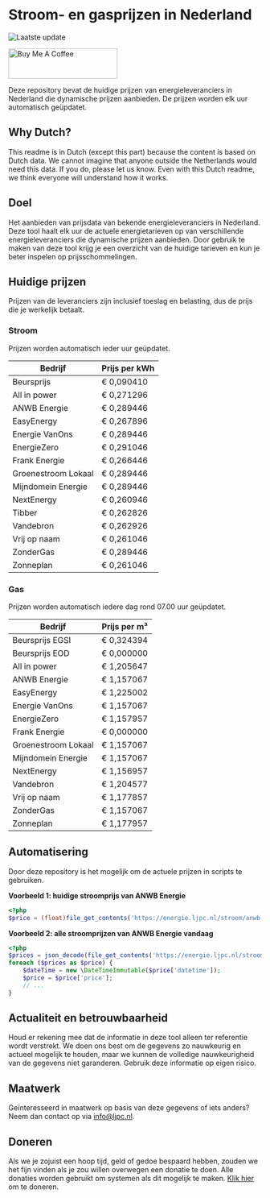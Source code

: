 # Stroom- en gasprijzen in Nederland

![Laatste update](https://img.shields.io/badge/laatste%20update-2024--07--03%2011%3A00%20CET-brightgreen)

<a href="https://www.buymeacoffee.com/Lars-" target="_blank"><img src="https://cdn.buymeacoffee.com/buttons/v2/default-orange.png" alt="Buy Me A Coffee" height="60" style="height: 60px !important;width: 217px !important;" ></a>

Deze repository bevat de huidige prijzen van energieleveranciers in Nederland die dynamische prijzen aanbieden. De prijzen worden elk uur automatisch geüpdatet.

## Why Dutch?

This readme is in Dutch (except this part) because the content is based on Dutch data. We cannot imagine that anyone outside the Netherlands would need this data. If you do, please let us know. Even with this Dutch readme, we think
everyone will understand how it works.

## Doel

Het aanbieden van prijsdata van bekende energieleveranciers in Nederland. Deze tool haalt elk uur de actuele energietarieven op van verschillende energieleveranciers die dynamische prijzen aanbieden. Door gebruik te maken van deze tool
krijg je een overzicht van de huidige tarieven en kun je beter inspelen op prijsschommelingen.

## Huidige prijzen

Prijzen van de leveranciers zijn inclusief toeslag en belasting, dus de prijs die je werkelijk betaalt.

### Stroom

Prijzen worden automatisch ieder uur geüpdatet.

 Bedrijf | Prijs per kWh 
---------|---------------
Beursprijs | € 0,090410
All in power | € 0,271296
ANWB Energie | € 0,289446
EasyEnergy | € 0,267896
Energie VanOns | € 0,289446
EnergieZero | € 0,291046
Frank Energie | € 0,266446
Groenestroom Lokaal | € 0,289446
Mijndomein Energie | € 0,289446
NextEnergy | € 0,260946
Tibber | € 0,262826
Vandebron | € 0,262926
Vrij op naam | € 0,261046
ZonderGas | € 0,289446
Zonneplan | € 0,261046


### Gas

Prijzen worden automatisch iedere dag rond 07.00 uur geüpdatet.

 Bedrijf | Prijs per m³ 
---------|--------------
Beursprijs EGSI | € 0,324394
Beursprijs EOD | € 0,000000
All in power | € 1,205647
ANWB Energie | € 1,157067
EasyEnergy | € 1,225002
Energie VanOns | € 1,157067
EnergieZero | € 1,157957
Frank Energie | € 0,000000
Groenestroom Lokaal | € 1,157067
Mijndomein Energie | € 1,157067
NextEnergy | € 1,156957
Vandebron | € 1,204577
Vrij op naam | € 1,177857
ZonderGas | € 1,157067
Zonneplan | € 1,177957


## Automatisering

Door deze repository is het mogelijk om de actuele prijzen in scripts te gebruiken.

**Voorbeeld 1: huidige stroomprijs van ANWB Energie**

```php
<?php
$price = (float)file_get_contents('https://energie.ljpc.nl/stroom/anwb-energie-nu.txt');

```

**Voorbeeld 2: alle stroomprijzen van ANWB Energie vandaag**

```php
<?php
$prices = json_decode(file_get_contents('https://energie.ljpc.nl/stroom/all-in-power-vandaag.json'),true);
foreach ($prices as $price) {
    $dateTime = new \DateTimeImmutable($price['datetime']);
    $price = $price['price'];
    // ...
}
```

## Actualiteit en betrouwbaarheid

Houd er rekening mee dat de informatie in deze tool alleen ter referentie wordt verstrekt. We doen ons best om de gegevens zo nauwkeurig en actueel mogelijk te houden, maar we kunnen de volledige nauwkeurigheid van de gegevens niet
garanderen. Gebruik deze informatie op eigen risico.

## Maatwerk

Geïnteresseerd in maatwerk op basis van deze gegevens of iets anders? Neem dan contact op
via [info@ljpc.nl](mailto:info@ljpc.nl?subject=Energie%20prijzen).

## Doneren

Als we je zojuist een hoop tijd, geld of gedoe bespaard hebben, zouden we het fijn vinden als je zou willen overwegen een
donatie te doen. Alle donaties worden gebruikt om systemen als dit mogelijk te
maken. [Klik hier](https://www.buymeacoffee.com/Lars-) om te doneren.
